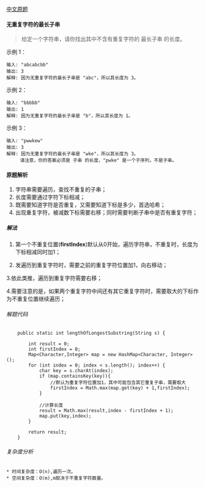 [中文原题](https://leetcode-cn.com/problems/longest-substring-without-repeating-characters/)
#### 无重复字符的最长子串
> 给定一个字符串，请你找出其中不含有重复字符的 最长子串 的长度。

示例 1：
```
输入: "abcabcbb"
输出: 3 
解释: 因为无重复字符的最长子串是 "abc"，所以其长度为 3。
```
示例 2：
```
输入: "bbbbb"
输出: 1
解释: 因为无重复字符的最长子串是 "b"，所以其长度为 1。
```
示例 3：
```
输入: "pwwkew"
输出: 3
解释: 因为无重复字符的最长子串是 "wke"，所以其长度为 3。
     请注意，你的答案必须是 子串 的长度，"pwke" 是一个子序列，不是子串。
```

#### 原题解析
1. 字符串需要遍历，查找不重复的子串；
2. 长度需要通过字符下标相减；
3. 既需要知道字符是否重复，又需要知道下标是多少，首选哈希；
4. 出现重复字符，被减数下标需要右移；同时需要判断子串中是否有重复字符；
 
##### 解法

1. 第一个不重复位置(**firstIndex**)默认从0开始，遍历字符串，不重复时，长度为下标相减同时加1；

2. 发遍历到重复字符时，需要之前的重复字符位置加1，向右移动；

3.依此类推，遍历到重复字符需要右移；

4.需要注意的是，如果两个重复字符中间还有其它重复字符时，需要取大的下标作为不重复位置继续遍历；



###### 解题代码
```
    public static int lengthOfLongestSubstring(String s) {

        int result = 0;
        int firstIndex = 0;
        Map<Character,Integer> map = new HashMap<Character, Integer>();
        for (int index = 0; index < s.length(); index++) {
            char key = s.charAt(index);
            if (map.containsKey(key)){
                //默认为重复字符位置加1，其中可能包含其它重复子串，需要取大
                firstIndex = Math.max(map.get(key) + 1,firstIndex);
            }

            //计算长度
            result = Math.max(result,index - firstIndex + 1);
            map.put(key,index);
        }

        return result;
    }
```

###### 复杂度分析
    * 时间复杂度：O(n),遍历一次。
    * 空间复杂度：O(m),m取决于不重复字符数量。
